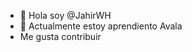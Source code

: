 - 👋 Hola soy @JahirWH
- 🌱 Actualmente estoy aprendiento Avala
- Me gusta contribuir

<!---
JahirWH/JahirWH is a ✨ special ✨ repository because its `README.md` (this file) appears on your GitHub profile.
You can click the Preview link to take a look at your changes.
--->

